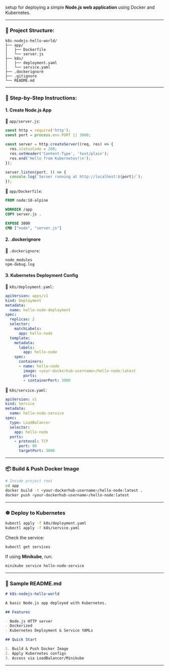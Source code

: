 setup for deploying a simple **Node.js web application** using Docker and Kubernetes. 

---

### 📁 **Project Structure:**

```
k8s-nodejs-hello-world/
├── app/
│   ├── Dockerfile
│   └── server.js
├── k8s/
│   ├── deployment.yaml
│   └── service.yaml
├── .dockerignore
├── .gitignore
└── README.md
```

---

### 🚀 Step-by-Step Instructions:

#### 1. **Create Node.js App**

📄 `app/server.js`:

```js
const http = require('http');
const port = process.env.PORT || 3000;

const server = http.createServer((req, res) => {
  res.statusCode = 200;
  res.setHeader('Content-Type', 'text/plain');
  res.end('Hello from Kubernetes!\n');
});

server.listen(port, () => {
  console.log(`Server running at http://localhost:${port}/`);
});
```

📄 `app/Dockerfile`:

```Dockerfile
FROM node:18-alpine

WORKDIR /app
COPY server.js .

EXPOSE 3000
CMD ["node", "server.js"]
```

#### 2. **.dockerignore**

📄 `.dockerignore`:

```
node_modules
npm-debug.log
```

#### 3. **Kubernetes Deployment Config**

📄 `k8s/deployment.yaml`:

```yaml
apiVersion: apps/v1
kind: Deployment
metadata:
  name: hello-node-deployment
spec:
  replicas: 2
  selector:
    matchLabels:
      app: hello-node
  template:
    metadata:
      labels:
        app: hello-node
    spec:
      containers:
      - name: hello-node
        image: <your-dockerhub-username>/hello-node:latest
        ports:
        - containerPort: 3000
```

📄 `k8s/service.yaml`:

```yaml
apiVersion: v1
kind: Service
metadata:
  name: hello-node-service
spec:
  type: LoadBalancer
  selector:
    app: hello-node
  ports:
    - protocol: TCP
      port: 80
      targetPort: 3000
```

---

### 📦 Build & Push Docker Image

```bash
# Inside project root
cd app
docker build -t <your-dockerhub-username>/hello-node:latest .
docker push <your-dockerhub-username>/hello-node:latest
```

---

### ☸️ Deploy to Kubernetes

```bash
kubectl apply -f k8s/deployment.yaml
kubectl apply -f k8s/service.yaml
```

Check the service:

```bash
kubectl get services
```

If using **Minikube**, run:

```bash
minikube service hello-node-service
```

---

### 📝 Sample README.md

```markdown
# k8s-nodejs-hello-world

A basic Node.js app deployed with Kubernetes.

## Features

- Node.js HTTP server
- Dockerized
- Kubernetes Deployment & Service YAMLs

## Quick Start

1. Build & Push Docker Image
2. Apply Kubernetes configs
3. Access via LoadBalancer/Minikube

```

---
